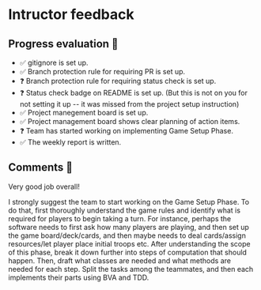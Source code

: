 # Intructor feedback
## Progress evaluation :scroll:
- :white_check_mark: gitignore is set up.
- :white_check_mark: Branch protection rule for requiring PR is set up.
- :question: Branch protection rule for requiring status check is set up.
- :question: Status check badge on README is set up. (But this is not on you for not setting it up -- it was missed from the project setup instruction)
- :white_check_mark: Project manegement board is set up.
- :white_check_mark: Project management board shows clear planning of action items.
- :question: Team has started working on implementing Game Setup Phase.
- :white_check_mark: The weekly report is written.

## Comments :speech_balloon:
Very good job overall!

I strongly suggest the team to start working on the Game Setup Phase. To do that, first thoroughly understand the game rules and identify what is required for players to begin taking a turn. For instance, perhaps the software needs to first ask how many players are playing, and then set up the game board/deck/cards, and then maybe needs to deal cards/assign resources/let player place initial troops etc. After understanding the scope of this phase, break it down further into steps of computation that should happen. Then, draft what classes are needed and what methods are needed for each step. Split the tasks among the teammates, and then each implements their parts using BVA and TDD.
